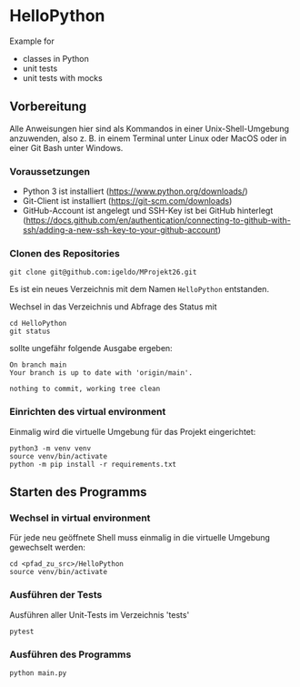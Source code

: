 # HelloPython

Example for
- classes in Python
- unit tests
- unit tests with mocks

## Vorbereitung

Alle Anweisungen hier sind als Kommandos in einer Unix-Shell-Umgebung
anzuwenden, also z. B. in einem Terminal unter Linux oder MacOS oder
in einer Git Bash unter Windows.

### Voraussetzungen

- Python 3 ist installiert (https://www.python.org/downloads/)
- Git-Client ist installiert (https://git-scm.com/downloads)
- GitHub-Account ist angelegt und SSH-Key ist bei GitHub hinterlegt (https://docs.github.com/en/authentication/connecting-to-github-with-ssh/adding-a-new-ssh-key-to-your-github-account)

### Clonen des Repositories

```shell
git clone git@github.com:igeldo/MProjekt26.git
```

Es ist ein neues Verzeichnis mit dem Namen `HelloPython` entstanden.

Wechsel in das Verzeichnis und Abfrage des Status mit
```shell
cd HelloPython
git status
```
sollte ungefähr folgende Ausgabe ergeben:
```shell
On branch main
Your branch is up to date with 'origin/main'.

nothing to commit, working tree clean
```

### Einrichten des virtual environment 

Einmalig wird die virtuelle Umgebung für das Projekt eingerichtet:
```shell
python3 -m venv venv
source venv/bin/activate
python -m pip install -r requirements.txt
```

## Starten des Programms

### Wechsel in virtual environment

Für jede neu geöffnete Shell muss einmalig in die virtuelle Umgebung gewechselt werden:
```shell
cd <pfad_zu_src>/HelloPython
source venv/bin/activate
```

### Ausführen der Tests

Ausführen aller Unit-Tests im Verzeichnis 'tests'

```shell
pytest
```

### Ausführen des Programms

```shell
python main.py
```




